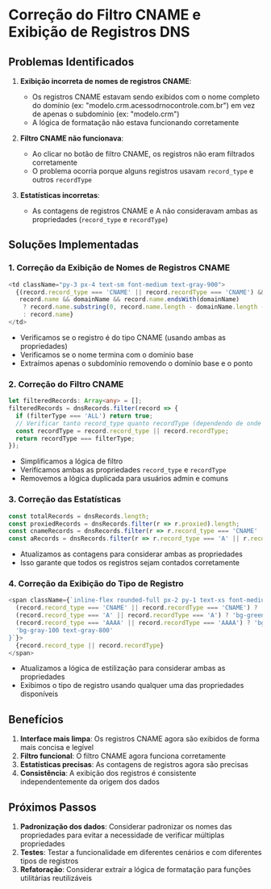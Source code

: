 # Correção do Filtro CNAME e Exibição de Registros DNS

## Problemas Identificados

1. **Exibição incorreta de nomes de registros CNAME**:
   - Os registros CNAME estavam sendo exibidos com o nome completo do domínio (ex: "modelo.crm.acessodrnocontrole.com.br") em vez de apenas o subdomínio (ex: "modelo.crm")
   - A lógica de formatação não estava funcionando corretamente

2. **Filtro CNAME não funcionava**:
   - Ao clicar no botão de filtro CNAME, os registros não eram filtrados corretamente
   - O problema ocorria porque alguns registros usavam `record_type` e outros `recordType`

3. **Estatísticas incorretas**:
   - As contagens de registros CNAME e A não consideravam ambas as propriedades (`record_type` e `recordType`)

## Soluções Implementadas

### 1. Correção da Exibição de Nomes de Registros CNAME

```typescript
<td className="py-3 px-4 text-sm font-medium text-gray-900">
  {(record.record_type === 'CNAME' || record.recordType === 'CNAME') && 
   record.name && domainName && record.name.endsWith(domainName)
    ? record.name.substring(0, record.name.length - domainName.length - 1)
    : record.name}
</td>
```

- Verificamos se o registro é do tipo CNAME (usando ambas as propriedades)
- Verificamos se o nome termina com o domínio base
- Extraímos apenas o subdomínio removendo o domínio base e o ponto

### 2. Correção do Filtro CNAME

```typescript
let filteredRecords: Array<any> = [];
filteredRecords = dnsRecords.filter(record => {
  if (filterType === 'ALL') return true;
  // Verificar tanto record_type quanto recordType (dependendo de onde vem o registro)
  const recordType = record.record_type || record.recordType;
  return recordType === filterType;
});
```

- Simplificamos a lógica de filtro
- Verificamos ambas as propriedades `record_type` e `recordType`
- Removemos a lógica duplicada para usuários admin e comuns

### 3. Correção das Estatísticas

```typescript
const totalRecords = dnsRecords.length;
const proxiedRecords = dnsRecords.filter(r => r.proxied).length;
const cnameRecords = dnsRecords.filter(r => r.record_type === 'CNAME' || r.recordType === 'CNAME').length;
const aRecords = dnsRecords.filter(r => r.record_type === 'A' || r.recordType === 'A').length;
```

- Atualizamos as contagens para considerar ambas as propriedades
- Isso garante que todos os registros sejam contados corretamente

### 4. Correção da Exibição do Tipo de Registro

```typescript
<span className={`inline-flex rounded-full px-2 py-1 text-xs font-medium ${
  (record.record_type === 'CNAME' || record.recordType === 'CNAME') ? 'bg-blue-100 text-blue-800' :
  (record.record_type === 'A' || record.recordType === 'A') ? 'bg-green-100 text-green-800' :
  (record.record_type === 'AAAA' || record.recordType === 'AAAA') ? 'bg-purple-100 text-purple-800' :
  'bg-gray-100 text-gray-800'
}`}>
  {record.record_type || record.recordType}
</span>
```

- Atualizamos a lógica de estilização para considerar ambas as propriedades
- Exibimos o tipo de registro usando qualquer uma das propriedades disponíveis

## Benefícios

1. **Interface mais limpa**: Os registros CNAME agora são exibidos de forma mais concisa e legível
2. **Filtro funcional**: O filtro CNAME agora funciona corretamente
3. **Estatísticas precisas**: As contagens de registros agora são precisas
4. **Consistência**: A exibição dos registros é consistente independentemente da origem dos dados

## Próximos Passos

1. **Padronização dos dados**: Considerar padronizar os nomes das propriedades para evitar a necessidade de verificar múltiplas propriedades
2. **Testes**: Testar a funcionalidade em diferentes cenários e com diferentes tipos de registros
3. **Refatoração**: Considerar extrair a lógica de formatação para funções utilitárias reutilizáveis